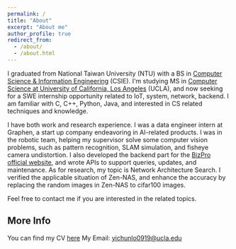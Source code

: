 ```yaml
---
permalink: /
title: "About"
excerpt: "About me"
author_profile: true
redirect_from: 
  - /about/
  - /about.html
---
```


I graduated from National Taiwan University (NTU) with a BS in [Computer Science & Information Engineering](https://www.csie.ntu.edu.tw/) (CSIE). I'm studying MS in [Computer Science at University of California, Los Angeles](https://www.cs.ucla.edu/) (UCLA), and now seeking for a SWE internship opportunity related to IoT, system, network, backend. I am familiar with C, C++, Python, Java, and interested in CS related techniques and knowledge.

I have both work and research experience. I was a data engineer intern at Graphen, a start up company endeavoring in AI-related products. I was in the robotic team, helping my supervisor solve some computer vision problems, such as pattern recognition, SLAM simulation, and fisheye camera undistortion. I also developed the backend part for the [BizPro official website](https://bizpro-taipei.com/), and wrote APIs to support queries, updates, and maintenance. As for research, my topic is Network Architecture Search. I verified the applicable situation of Zen-NAS, and enhance the accuracy by replacing the random images in Zen-NAS to cifar100 images.

Feel free to contact me if you are interested in the related topics.

More Info
------
You can find my CV [here](https://drive.google.com/file/d/1TxXhBJxCwEn0iXGu8yHr337vKF6dVio9/view?usp=sharing)
My Email: yichunlo0919@ucla.edu
